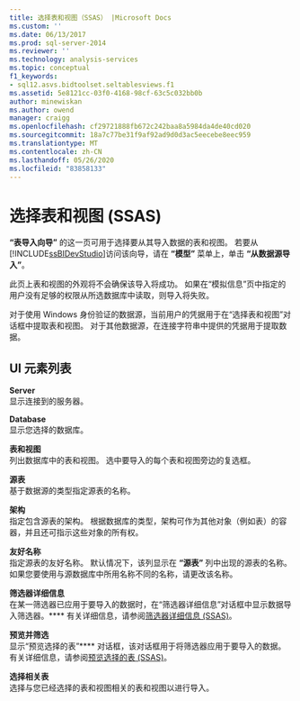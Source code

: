 ```yaml
---
title: 选择表和视图（SSAS） |Microsoft Docs
ms.custom: ''
ms.date: 06/13/2017
ms.prod: sql-server-2014
ms.reviewer: ''
ms.technology: analysis-services
ms.topic: conceptual
f1_keywords:
- sql12.asvs.bidtoolset.seltablesviews.f1
ms.assetid: 5e8121cc-03f0-4168-98cf-63c5c032bb0b
author: minewiskan
ms.author: owend
manager: craigg
ms.openlocfilehash: cf29721888fb672c242baa8a5984da4de40cd020
ms.sourcegitcommit: 18a7c77be31f9af92ad9d0d3ac5eecebe8eec959
ms.translationtype: MT
ms.contentlocale: zh-CN
ms.lasthandoff: 05/26/2020
ms.locfileid: "83858133"
---
```

# <a name="select-tables-and-views-ssas"></a>选择表和视图 (SSAS)
  **“表导入向导”** 的这一页可用于选择要从其导入数据的表和视图。 若要从 [!INCLUDE[ssBIDevStudio](../includes/ssbidevstudio-md.md)]访问该向导，请在 **“模型”** 菜单上，单击 **“从数据源导入”**。  
  
 此页上表和视图的外观将不会确保该导入将成功。 如果在“模拟信息”页中指定的用户没有足够的权限从所选数据库中读取，则导入将失败。  
  
 对于使用 Windows 身份验证的数据源，当前用户的凭据用于在“选择表和视图”对话框中提取表和视图。 对于其他数据源，在连接字符串中提供的凭据用于提取数据。  
  
## <a name="ui-element-list"></a>UI 元素列表  
 **Server**  
 显示连接到的服务器。  
  
 **Database**  
 显示您选择的数据库。  
  
 **表和视图**  
 列出数据库中的表和视图。 选中要导入的每个表和视图旁边的复选框。  
  
 **源表**  
 基于数据源的类型指定源表的名称。  
  
 **架构**  
 指定包含源表的架构。 根据数据库的类型，架构可作为其他对象（例如表）的容器，并且还可指示这些对象的所有权。  
  
 **友好名称**  
 指定源表的友好名称。 默认情况下，该列显示在 **“源表”** 列中出现的源表的名称。 如果您要使用与源数据库中所用名称不同的名称，请更改该名称。  
  
 **筛选器详细信息**  
 在某一筛选器已应用于要导入的数据时，在“筛选器详细信息”对话框中显示数据导入筛选器。**** 有关详细信息，请参阅[筛选器详细信息 (SSAS)](filter-details-ssas.md)。  
  
 **预览并筛选**  
 显示“预览选择的表”**** 对话框，该对话框用于将筛选器应用于要导入的数据。 有关详细信息，请参阅[预览选择的表 (SSAS)](preview-selected-table-ssas.md)。  
  
 **选择相关表**  
 选择与您已经选择的表和视图相关的表和视图以进行导入。  
  
  
